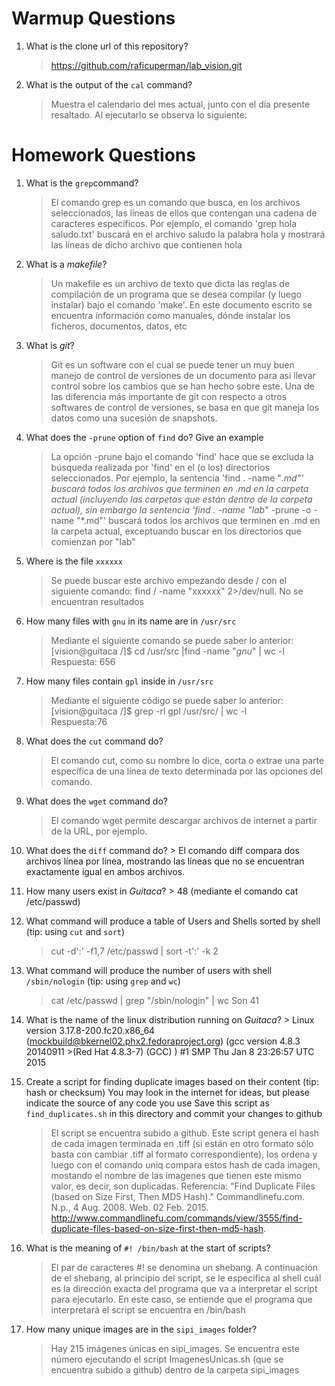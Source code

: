 # Warmup Questions

1.  What is the clone url of this repository?
    >   https://github.com/raficuperman/lab_vision.git

2.  What is the output of the ``cal`` command?

    >Muestra el calendario del mes actual, junto con el día presente resaltado. Al ejecutarlo se observa lo siguiente:


# Homework Questions

1.  What is the ``grep``command?

    >   El comando grep es un comando que busca, en los archivos seleccionados, las líneas de ellos que contengan una cadena de caracteres específicos. Por ejemplo, el comando 'grep hola saludo.txt' buscará en el archivo saludo la palabra hola y mostrará las líneas de dicho archivo que contienen hola
2.  What is a *makefile*?
    >   Un makefile es un archivo de texto que dicta las reglas de compilación de un programa que se desea compilar (y luego instalar) bajo el comando 'make'. En este documento escrito se encuentra información como manuales, dónde instalar los ficheros, documentos, datos, etc

3.  What is *git*?
    >   Git es un software con el cual se puede tener un muy buen manejo de control de versiones de un documento para así llevar control sobre los cambios que se han hecho sobre este. Una de las diferencia más importante de git con respecto a otros softwares de control de versiones, se basa en que git maneja los datos como una sucesión de snapshots.

4.  What does the ``-prune`` option of ``find`` do? Give an example
    >   La opción -prune bajo el comando 'find' hace que se excluda la búsqueda realizada por 'find' en el (o los) directorios seleccionados. Por ejemplo, la sentencia 'find . -name "*.md"' buscará todos los archivos que terminen en .md en la carpeta actual (incluyendo las carpetas que están dentro de la carpeta actual), sin embargo la sentencia 'find . -name "lab*" -prune -o -name "*.md"' buscará todos los archivos que terminen en .md en la carpeta actual, exceptuando buscar en los directorios que comienzan por "lab"
5.  Where is the file ``xxxxxx``
    >   Se puede buscar este archivo empezando desde / con el siguiente comando: find / -name "xxxxxx" 2>/dev/null. No se encuentran resultados

6.  How many files with ``gnu`` in its name are in ``/usr/src​``
    >   Mediante el siguiente comando se puede saber lo anterior: [vision@guitaca /]$ cd /usr/src​ |find -name "*gnu*" | wc -l 
Respuesta: 656

7.  How many files contain ``gpl`` inside in ``/usr/src​``
    >   Mediante el siguiente código se puede saber lo anterior:[vision@guitaca /]$ grep -rl gpl /usr/src/ | wc -l  
Respuesta:76


8.  What does the ``cut`` command do?
    >   El comando cut, como su nombre lo dice, corta o extrae una parte específica de una línea de texto determinada por las opciones del comando.

9.  What does the ``wget`` command do?
    >   El comando wget permite descargar archivos de internet a partir de la URL, por ejemplo.

10.  What does the ``diff`` command do?
    >   El comando diff compara dos archivos línea por línea, mostrando las líneas que no se encuentran exactamente igual en ambos archivos.

11.  How many users exist in *Guitaca*?
    >   48 (mediante el comando cat /etc/passwd)

12. What command will produce a table of Users and Shells sorted by shell (tip: using ``cut`` and ``sort``)
    >   cut -d':' -f1,7 /etc/passwd | sort -t':' -k 2

13. What command will produce the number of users with shell ``/sbin/nologin`` (tip: using ``grep`` and ``wc``)
    >   cat  /etc/passwd | grep "/sbin/nologin" | wc
        Son 41

14.  What is the name of the linux distribution running on *Guitaca*?
    >   Linux version 3.17.8-200.fc20.x86_64 (mockbuild@bkernel02.phx2.fedoraproject.org) (gcc version 4.8.3 20140911     >(Red Hat 4.8.3-7) (GCC) ) #1 SMP Thu Jan 8 23:26:57 UTC 2015

15. Create a script for finding duplicate images based on their content (tip: hash or checksum)
    You may look in the internet for ideas, but please indicate the source of any code you use
    Save this script as ``find_duplicates.sh`` in this directory and commit your changes to github 
    >	El script se encuentra subido a github. Este script genera el hash de cada imagen terminada en .tiff (si están en otro formato sólo basta con cambiar .tiff al formato correspondiente), los ordena y luego con el comando uniq compara estos hash de cada imagen, mostando el nombre de las imagenes que tienen este mismo valor, es decir, son duplicadas. Referencia: "Find Duplicate Files (based on Size First, Then MD5 Hash)." Commandlinefu.com. N.p., 4 Aug. 2008. Web. 02 Feb. 2015. <http://www.commandlinefu.com/commands/view/3555/find-duplicate-files-based-on-size-first-then-md5-hash>.


16. What is the meaning of ``#! /bin/bash`` at the start of scripts?
    >   El par de caracteres #! se denomina un shebang. A continuación de el shebang, al principio del script, se le especifica al shell cuál es la dirección exacta del programa que va a interpretar el script para ejecutarlo. En este caso, se entiende que el programa que interpretará el script se encuentra en /bin/bash

17. How many unique images are in the ``sipi_images`` folder?
    >   Hay 215 imágenes únicas en sipi_images. Se encuentra este número ejecutando el script ImagenesUnicas.sh (que se encuentra subido a github) dentro de la carpeta sipi_images

    
